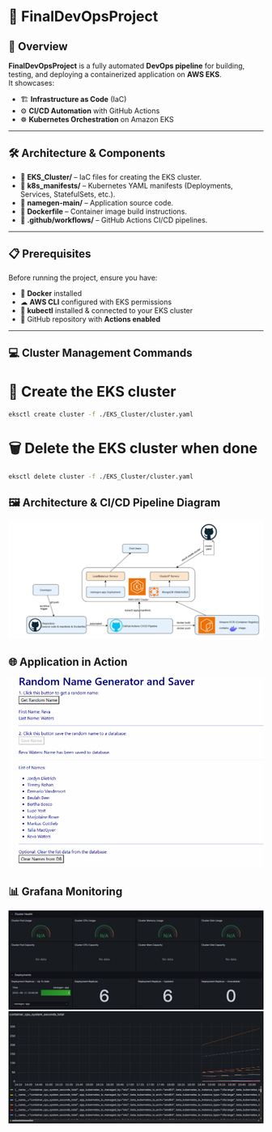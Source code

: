 # 🚀 FinalDevOpsProject

## 📌 Overview
**FinalDevOpsProject** is a fully automated **DevOps pipeline** for building, testing, and deploying a containerized application on **AWS EKS**.  
It showcases:
- 🏗 **Infrastructure as Code** (IaC)
- ⚙ **CI/CD Automation** with GitHub Actions
- ☸ **Kubernetes Orchestration** on Amazon EKS

---

## 🛠 Architecture & Components
- 📂 **EKS_Cluster/** – IaC files for creating the EKS cluster.
- 📂 **k8s_manifests/** – Kubernetes YAML manifests (Deployments, Services, StatefulSets, etc.).
- 📂 **namegen-main/** – Application source code.
- 📄 **Dockerfile** – Container image build instructions.
- 📂 **.github/workflows/** – GitHub Actions CI/CD pipelines.

---

## 📋 Prerequisites
Before running the project, ensure you have:
- 🐳 **Docker** installed
- ☁ **AWS CLI** configured with EKS permissions
- 🔧 **kubectl** installed & connected to your EKS cluster
- 🔑 GitHub repository with **Actions enabled**

---

## 💻 Cluster Management Commands



# 🚀 Create the EKS cluster
```bash
eksctl create cluster -f ./EKS_Cluster/cluster.yaml
```
# 🗑 Delete the EKS cluster when done
```bash
eksctl delete cluster -f ./EKS_Cluster/cluster.yaml
```
## 🖼 Architecture & CI/CD Pipeline Diagram
![Diagram](ScreenShots/231.png)  

## 🌐 Application in Action
![Website App](ScreenShots/1.png)  

## 📊 Grafana Monitoring
![Grafana Dashboard 1](ScreenShots/5.png)  
![Grafana Dashboard 2](ScreenShots/6.png)  


